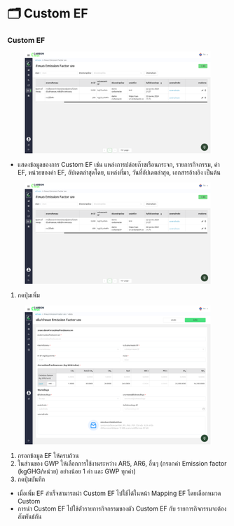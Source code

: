# 🗂️ Custom EF

### Custom EF

<figure><img src="../../.gitbook/assets/image (57).png" alt=""><figcaption></figcaption></figure>

* แสดงข้อมูลของการ Custom EF เช่น แหล่งการปล่อยก๊าซเรือนกระจก, รายการกิจกรรม, ค่า EF, หน่วยของค่า EF, อัปเดตล่าสุดโดย, แหล่งที่มา, วันที่อัปเดตล่าสุด, เอกสารอ้างอิง เป็นต้น

<figure><img src="../../.gitbook/assets/image (58).png" alt=""><figcaption></figcaption></figure>

1. กดปุ่มเพิ่ม

<figure><img src="../../.gitbook/assets/image (59).png" alt=""><figcaption></figcaption></figure>

1. กรอกข้อมูล EF ให้ครบถ้วน
2. ในส่วนของ GWP ให้เลือกการใช้งานระหว่าง AR5, AR6, อื่นๆ (กรอกค่า Emission factor (kgGHG/หน่วย) อย่างน้อย 1 ค่า และ GWP ทุกค่า)
3. กดปุ่มบันทึก

* เมื่อเพิ่ม EF สำเร็จสามารถนำ Custom EF ไปใช้ได้ในหน้า Mapping EF โดยเลือกหมวด Custom
* การนำ Custom EF ไปใช้ตัวรายการกิจกรรมของตัว Custom EF กับ รายการกิจกรรมจะต้องสัมพันธ์กัน
